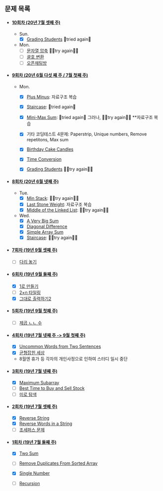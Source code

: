 ## 문제 목록

- #### [10회차 (20년 7월 셋째 주)](https://github.com/luna-young/PlayAlgorithm/tree/master/문제풀이/20JulyWeek3)
  - Sun.
    - [x] [Grading Students](https://www.hackerrank.com/challenges/grading/problem) 🙆tried again🙆
  - Mon.     
    - [ ] [문자열 압축](https://programmers.co.kr/learn/courses/30/lessons/60058) 🏃‍♀️try again🏃‍♀️
    - [ ] [괄호 변환](https://programmers.co.kr/learn/courses/30/lessons/60058)
    - [ ] [오픈채팅방](https://programmers.co.kr/learn/courses/30/lessons/42888)

- #### [9회차 (20년 6월 다섯 째 주 / 7월 첫째 주)](https://github.com/luna-young/PlayAlgorithm/tree/master/문제풀이/20JuneWeek5)
  - Mon.     
    - [x] [Plus Minus](https://www.hackerrank.com/challenges/plus-minus/problem/): 자료구조 복습 
    - [x] [Staircase](https://www.hackerrank.com/challenges/staircase/problem/):  🙆tried again🙆
    - [x] [Mini-Max Sum](https://www.hackerrank.com/challenges/mini-max-sum/problem?h_r=next-challenge&h_v=zen/): 🙆tried again🙆 그러나, 🏃‍♀️try again🏃‍♀️ **자료구조 복습 
    - [x] 기타 코딩테스트 4문제: Paperstrip, Unique numbers, Remove repetitons, Max sum 
    - [x] [Birthday Cake Candles](https://www.hackerrank.com/challenges/birthday-cake-candles/problem?h_r=next-challenge&h_v=zen)
    - [x] [Time Conversion](https://www.hackerrank.com/challenges/time-conversion/problem?h_r=next-challenge&h_v=zen) 
    - [x] [Grading Students](https://www.hackerrank.com/challenges/grading/problem) 🏃‍♀️try again🏃‍♀️


- #### [8회차 (20년 6월 넷째 주)](https://github.com/luna-young/PlayAlgorithm/tree/master/문제풀이/20JuneWeek4)
  - Tue.
    - [x] [Min Stack](https://leetcode.com/problems/min-stack/): 🏃‍♀️try again🏃‍♀️
    - [x] [Last Stone Weight](https://leetcode.com/problems/last-stone-weight/): 자료구조 복습
    - [x] [Middle of the Linked List](https://leetcode.com/problems/middle-of-the-linked-list/): 🏃‍♀️try again🏃‍♀️
    
  - Wed.
    - [x] [A Very Big Sum](https://github.com/lunay0ung/PlayAlgorithm/blob/master/%EB%AC%B8%EC%A0%9C%ED%92%80%EC%9D%B4/20JuneWeek4/AVeryBigSum.md)
    - [x] [Diagonal Difference](https://github.com/lunay0ung/PlayAlgorithm/blob/master/%EB%AC%B8%EC%A0%9C%ED%92%80%EC%9D%B4/20JuneWeek4/DiagonalDifference.md)
    - [x] [Simple Array Sum](https://github.com/lunay0ung/PlayAlgorithm/blob/master/%EB%AC%B8%EC%A0%9C%ED%92%80%EC%9D%B4/20JuneWeek4/Simple%20Array%20Sum.md)
    - [x] [Staircase](https://github.com/lunay0ung/PlayAlgorithm/blob/master/%EB%AC%B8%EC%A0%9C%ED%92%80%EC%9D%B4/20JuneWeek4/Staircase.md): 🏃‍♀️try again🏃‍♀️
    
- #### [7회차 (19년 9월 셋째 주)](https://github.com/luna-young/PlayAlgorithm/tree/master/문제풀이/SeptWeek3)
  - [ ] [다리 놓기](https://www.acmicpc.net/problem/1010)

- #### [6회차 (19년 9월 둘째 주)](https://github.com/luna-young/LearnAlgorithm/tree/master/문제풀이/SeptWeek2)
  - [x] [1로 만들기](https://www.acmicpc.net/problem/1463)
  - [ ] [2×n 타일링](https://www.acmicpc.net/problem/11726) 
  - [x] [그대로 출력하기2](https://www.acmicpc.net/problem/11719)

- #### [5회차 (19년 9월 첫째 주)](https://github.com/luna-young/LearnAlgorithm/tree/master/문제풀이/SeptWeek1)
  - [ ] [제곱 ㄴㄴ 수](https://www.acmicpc.net/problem/1016)

- #### [4회차 (19년 7월 넷째 주 -> 9월 첫째 주)](https://github.com/luna-young/LearnAlgorithm/tree/master/문제풀이/JulyWeek5)
  - [x] [Uncommon Words from Two Sentences](https://leetcode.com/problems/uncommon-words-from-two-sentences/)
  - [x] [균형잡힌 세상](https://www.acmicpc.net/problem/4949)
  - 8월엔 휴가 등 각자의 개인사정으로 인하여 스터디 일시 중단 

- #### [3회차 (19년 7월 넷째 주)](https://github.com/luna-young/LearnAlgorithm/tree/master/문제풀이/JulyWeek4)
  - [x] [Maximum Subarray](https://leetcode.com/problems/maximum-subarray/description/)
  - [ ] [Best Time to Buy and Sell Stock](https://leetcode.com/problems/best-time-to-buy-and-sell-stock/description/)
  - [ ] [미로 탐색](https://www.acmicpc.net/problem/2178)

- #### [2회차 (19년 7월 셋째 주)](https://github.com/luna-young/LearnAlgorithm/tree/master/문제풀이/JulyWeek3)
  - [x] [Reverse String](https://leetcode.com/problems/reverse-string/)
  - [x] [Reverse Words in a String](https://leetcode.com/problems/reverse-words-in-a-string/)
  - [ ] [조세퍼스 문제](https://www.acmicpc.net/problem/11866)

- #### [1회차 (19년 7월 둘째 주)](https://github.com/luna-young/LearnAlgorithm/tree/master/문제풀이/JulyWeek2)
  - [x] [Two Sum](https://leetcode.com/problems/two-sum/description/)
  - [ ] [Remove Duplicates From Sorted Array](https://leetcode.com/problems/remove-duplicates-from-sorted-array/description/)
  - [x] [Single Number](https://leetcode.com/problems/single-number/description/)
  - [ ] [Recursion](https://www.acmicpc.net/problem/1074)


    



